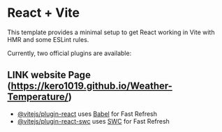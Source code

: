 # React + Vite

This template provides a minimal setup to get React working in Vite with HMR and some ESLint rules.

Currently, two official plugins are available:
## LINK website Page (https://kero1019.github.io/Weather-Temperature/)
- [@vitejs/plugin-react](https://github.com/vitejs/vite-plugin-react/blob/main/packages/plugin-react/README.md) uses [Babel](https://babeljs.io/) for Fast Refresh
- [@vitejs/plugin-react-swc](https://github.com/vitejs/vite-plugin-react-swc) uses [SWC](https://swc.rs/) for Fast Refresh
